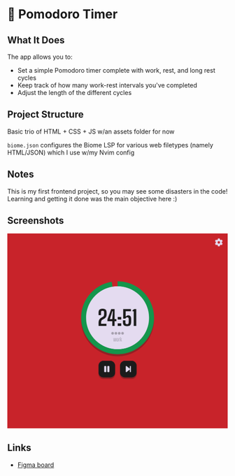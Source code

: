 # 🍅 Pomodoro Timer

## What It Does 

The app allows you to:
- Set a simple Pomodoro timer complete with work, rest, and long rest cycles
- Keep track of how many work-rest intervals you've completed
- Adjust the length of the different cycles

## Project Structure

Basic trio of HTML + CSS + JS w/an assets folder for now

`biome.json` configures the Biome LSP for various web filetypes (namely HTML/JSON) which I use w/my Nvim config

## Notes

This is my first frontend project, so you may see some disasters in the code! Learning and getting it done was the main objective here :) 

## Screenshots

![Pomodoro timer in work mode](./github/screenshot.png)

## Links

- [Figma board](https://www.figma.com/design/UtprImiaUWIsJWMZ5heeHJ/Pomotimer?node-id=0-1&t=6voRKGZpPIedE5DR-1)
